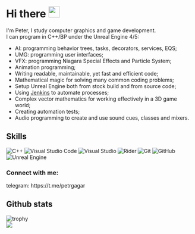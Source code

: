 # Hi there <img src="https://raw.githubusercontent.com/MartinHeinz/MartinHeinz/master/wave.gif" width="30px">
I'm Peter, I study computer graphics and game development.  
I can program in C++/BP under the Unreal Engine 4/5:  
* AI: programming behavior trees, tasks, decorators, services, EQS;  
* UMG: programming user interfaces;  
* VFX: programming Niagara Special Effects and Particle System;  
* Animation programming;  
* Writing readable, maintainable, yet fast and efficient code;  
* Mathematical magic for solving many common coding problems;  
* Setup Unreal Engine both from stock build and from source code;  
* Using [Jenkins](https://www.jenkins.io) to automate processes;  
* Complex vector mathematics for working effectively in a 3D game world;  
* Creating automation tests;  
* Audio programming to create and use sound cues, classes and mixers.  

## Skills
<img alt="C++" src="https://img.shields.io/badge/c++-%2300599C.svg?style=for-the-badge&logo=c%2B%2B&logoColor=white"/> <img alt="Visual Studio Code" src="https://img.shields.io/badge/VisualStudioCode-0078d7.svg?style=for-the-badge&logo=visual-studio-code&logoColor=white"/> <img alt="Visual Studio" src="https://img.shields.io/badge/VisualStudio-5C2D91.svg?style=for-the-badge&logo=visual-studio&logoColor=white"/> ![Rider](https://img.shields.io/badge/Rider-000000.svg?style=for-the-badge&logo=Rider&logoColor=white&color=black&labelColor=crimson) <img alt="Git" src="https://img.shields.io/badge/git-%23F05033.svg?style=for-the-badge&logo=git&logoColor=white"/> ![GitHub](https://img.shields.io/badge/github-%23121011.svg?style=for-the-badge&logo=github&logoColor=white) <img alt="Unreal Engine" src="https://img.shields.io/badge/unrealengine-%23313131.svg?style=for-the-badge&logo=unrealengine&logoColor=white"/>

<h3 align="left">Connect with me:</h3>
<p align="left">
  telegram: https://t.me/petrgagar
</p>

## Github stats
![trophy](https://github-profile-trophy.vercel.app/?username=vacumsio&theme=onedark)  
![](https://komarev.com/ghpvc/?username=vacumsio&color=grey)
